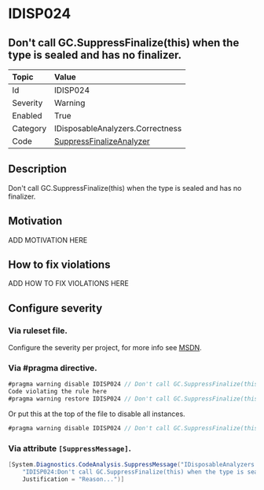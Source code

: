 # IDISP024
## Don't call GC.SuppressFinalize(this) when the type is sealed and has no finalizer.

| Topic    | Value
| :--      | :--
| Id       | IDISP024
| Severity | Warning
| Enabled  | True
| Category | IDisposableAnalyzers.Correctness
| Code     | [SuppressFinalizeAnalyzer](https://github.com/DotNetAnalyzers/IDisposableAnalyzers/blob/master/IDisposableAnalyzers/Analyzers/SuppressFinalizeAnalyzer.cs)


## Description

Don't call GC.SuppressFinalize(this) when the type is sealed and has no finalizer.

## Motivation

ADD MOTIVATION HERE

## How to fix violations

ADD HOW TO FIX VIOLATIONS HERE

<!-- start generated config severity -->
## Configure severity

### Via ruleset file.

Configure the severity per project, for more info see [MSDN](https://msdn.microsoft.com/en-us/library/dd264949.aspx).

### Via #pragma directive.
```C#
#pragma warning disable IDISP024 // Don't call GC.SuppressFinalize(this) when the type is sealed and has no finalizer.
Code violating the rule here
#pragma warning restore IDISP024 // Don't call GC.SuppressFinalize(this) when the type is sealed and has no finalizer.
```

Or put this at the top of the file to disable all instances.
```C#
#pragma warning disable IDISP024 // Don't call GC.SuppressFinalize(this) when the type is sealed and has no finalizer.
```

### Via attribute `[SuppressMessage]`.

```C#
[System.Diagnostics.CodeAnalysis.SuppressMessage("IDisposableAnalyzers.Correctness", 
    "IDISP024:Don't call GC.SuppressFinalize(this) when the type is sealed and has no finalizer.", 
    Justification = "Reason...")]
```
<!-- end generated config severity -->